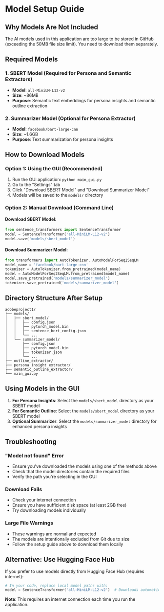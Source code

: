 # Model Setup Guide

## Why Models Are Not Included

The AI models used in this application are too large to be stored in GitHub (exceeding the 50MB file size limit). You need to download them separately.

## Required Models

### 1. SBERT Model (Required for Persona and Semantic Extractors)
- **Model**: `all-MiniLM-L12-v2`
- **Size**: ~86MB
- **Purpose**: Semantic text embeddings for persona insights and semantic outline extraction

### 2. Summarizer Model (Optional for Persona Extractor)
- **Model**: `facebook/bart-large-cnn`
- **Size**: ~1.6GB
- **Purpose**: Text summarization for persona insights

## How to Download Models

### Option 1: Using the GUI (Recommended)
1. Run the GUI application: `python main_gui.py`
2. Go to the "Settings" tab
3. Click "Download SBERT Model" and "Download Summarizer Model"
4. Models will be saved to the `models/` directory

### Option 2: Manual Download (Command Line)

#### Download SBERT Model:
```python
from sentence_transformers import SentenceTransformer
model = SentenceTransformer('all-MiniLM-L12-v2')
model.save('models/sbert_model')
```

#### Download Summarizer Model:
```python
from transformers import AutoTokenizer, AutoModelForSeq2SeqLM
model_name = 'facebook/bart-large-cnn'
tokenizer = AutoTokenizer.from_pretrained(model_name)
model = AutoModelForSeq2SeqLM.from_pretrained(model_name)
model.save_pretrained('models/summarizer_model')
tokenizer.save_pretrained('models/summarizer_model')
```

## Directory Structure After Setup

```
adobeproject1/
├── models/
│   ├── sbert_model/
│   │   ├── config.json
│   │   ├── pytorch_model.bin
│   │   ├── sentence_bert_config.json
│   │   └── ...
│   └── summarizer_model/
│       ├── config.json
│       ├── pytorch_model.bin
│       ├── tokenizer.json
│       └── ...
├── outline_extractor/
├── persona_insight_extractor/
├── semantic_outline_extractor/
└── main_gui.py
```

## Using Models in the GUI

1. **For Persona Insights**: Select the `models/sbert_model` directory as your SBERT model
2. **For Semantic Outline**: Select the `models/sbert_model` directory as your SBERT model
3. **Optional Summarizer**: Select the `models/summarizer_model` directory for enhanced persona insights

## Troubleshooting

### "Model not found" Error
- Ensure you've downloaded the models using one of the methods above
- Check that the model directories contain the required files
- Verify the path you're selecting in the GUI

### Download Fails
- Check your internet connection
- Ensure you have sufficient disk space (at least 2GB free)
- Try downloading models individually

### Large File Warnings
- These warnings are normal and expected
- The models are intentionally excluded from Git due to size
- Follow the setup guide above to download them locally

## Alternative: Use Hugging Face Hub

If you prefer to use models directly from Hugging Face Hub (requires internet):

```python
# In your code, replace local model paths with:
model = SentenceTransformer('all-MiniLM-L12-v2')  # Downloads automatically
```

**Note**: This requires an internet connection each time you run the application. 